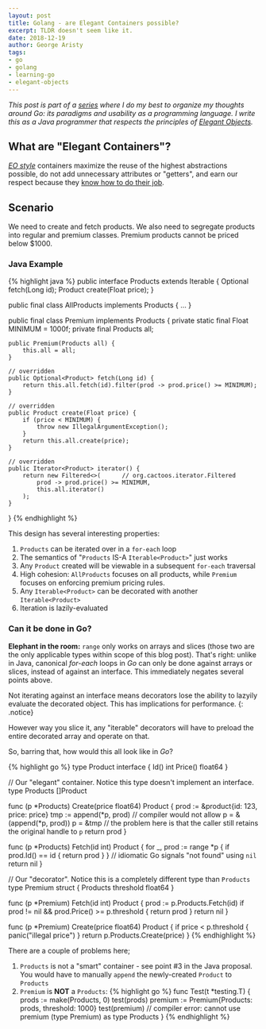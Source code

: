 ```yaml
---
layout: post
title: Golang - are Elegant Containers possible?
excerpt: TLDR doesn't seem like it.
date: 2018-12-19
author: George Aristy
tags:
- go
- golang
- learning-go
- elegant-objects
---
```


*This post is part of a [series](https://llorllale.github.io/tags/#learning-go) where I do my best to organize my thoughts around Go: its paradigms and usability as a programming language. I write this as a Java programmer that respects the principles of [Elegant Objects](https://www.elegantobjects.org/).*

## What are "Elegant Containers"?

[*EO style*](https://www.elegantobjects.org/) containers maximize the reuse of the highest abstractions possible, do not add unnecessary attributes or "getters", and earn our respect because they [know how to do their job](https://martinfowler.com/bliki/TellDontAsk.html).

## Scenario

We need to create and fetch products. We also need to segregate products into regular and premium classes. Premium products cannot be priced below $1000.

### Java Example

{% highlight java %}
public interface Products extends Iterable<Product> {
    Optional<Product> fetch(Long id);
    Product create(Float price);
}

public final class AllProducts implements Products {
    ...
}

public final class Premium implements Products {
    private static final Float MINIMUM = 1000f;
    private final Products all;

    public Premium(Products all) {
        this.all = all;
    }

    // overridden
    public Optional<Product> fetch(Long id) {
        return this.all.fetch(id).filter(prod -> prod.price() >= MINIMUM);
    }

    // overridden
    public Product create(Float price) {
        if (price < MINIMUM) {
            throw new IllegalArgumentException();
        }
        return this.all.create(price);
    }

    // overridden
    public Iterator<Product> iterator() {
        return new Filtered<>(		// org.cactoos.iterator.Filtered
            prod -> prod.price() >= MINIMUM,
            this.all.iterator()
        );
    }
}
{% endhighlight %}

This design has several interesting properties:

1. `Products` can be iterated over in a `for-each` loop
2. The semantics of "`Products` IS-A `Iterable<Product>`" just works
3. Any `Product` created will be viewable in a subsequent `for-each` traversal
4. High cohesion: `AllProducts` focuses on all products, while `Premium` focuses on enforcing premium pricing rules.
5. Any `Iterable<Product>` can be decorated with another `Iterable<Product>`
6. Iteration is lazily-evaluated

### Can it be done in Go?

**Elephant in the room:** `range` only works on arrays and slices (those two are the only applicable types within scope of this blog post). That's right: unlike in Java, canonical *for-each* loops in *Go* can only be done against arrays or slices, instead of against an interface. This immediately negates several points above.

Not iterating against an interface means decorators lose the ability to lazyily evaluate the decorated object. This has implications for performance.
{: .notice}

However way you slice it, any "iterable" decorators will have to preload the entire decorated array and operate on that.

So, barring that, how would this all look like in *Go*?

{% highlight go %}
type Product interface {
	Id() int
	Price() float64
}

// Our "elegant" container. Notice this type doesn't implement an interface.
type Products []Product

func (p *Products) Create(price float64) Product {
	prod := &product{id: 123, price: price}
	tmp := append(*p, prod) // compiler would not allow p = &(append(*p, prod))
	p = &tmp                // the problem here is that the caller still retains the original handle to `p`
	return prod
}

func (p *Products) Fetch(id int) Product {
	for _, prod := range *p {
		if prod.Id() == id {
			return prod
		}
	}
	// idiomatic Go signals "not found" using `nil`
	return nil
}

// Our "decorator". Notice this is a completely different type than `Products`
type Premium struct {
	Products
	threshold float64
}

func (p *Premium) Fetch(id int) Product {
	prod := p.Products.Fetch(id)
	if prod != nil && prod.Price() >= p.threshold {
		return prod
	}
	return nil
}

func (p *Premium) Create(price float64) Product {
	if price < p.threshold {
		panic("illegal price")
	}
	return p.Products.Create(price)
}
{% endhighlight %}

There are a couple of problems here;

1. `Products` is not a "smart" container - see point #3 in the Java proposal. You would have to manually `append` the newly-created `Product` to `Products`
2. `Premium` is **NOT** a `Products`:
{% highlight go %}
func Test(t *testing.T) {
	prods := make(Products, 0)
	test(prods)
	premium := Premium{Products: prods, threshold: 1000}
	test(premium) 	// compiler error: cannot use premium (type Premium) as type Products
}
{% endhighlight %}
